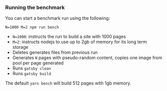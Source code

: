 ### Running the benchmark

You can start a benchmark run using the following:

```shell
N=1000 M=2 npm run bench
```

- `N=1000`: instructs the run to build a site with 1000 pages
- `M=2`: instructs nodejs to use up to 2gb of memory for its long term storage
- Deletes generates files from previous run
- Generates `N` pages with pseudo-random content, copies one image from pool per page generated
- Runs `gatsby clean`
- Runs `gatsby build`

The default `yarn bench` will build 512 pages with 1gb memory.
